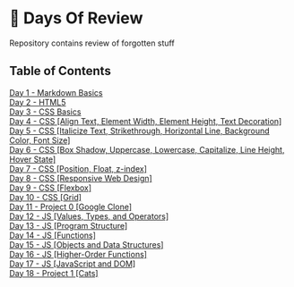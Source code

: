 # :100: Days Of Review
 Repository contains review of forgotten stuff  

## Table of Contents

[Day 1 - Markdown Basics](day-1/README.md)  
[Day 2 - HTML5](day-2/README.md)   
[Day 3 - CSS Basics](day-3/README.md)  
[Day 4 - CSS [Align Text, Element Width, Element Height, Text Decoration]](day-4/README.MD)  
[Day 5 - CSS [Italicize Text, Strikethrough, Horizontal Line, Background Color, Font Size]](day-5/README.MD)   
[Day 6 - CSS [Box Shadow, Uppercase, Lowercase, Capitalize, Line Height, Hover State]](day-6/README.MD)    
[Day 7 - CSS [Position, Float, z-index]](day-7/README.MD)  
[Day 8 - CSS [Responsive Web Design]](day-8/README.MD)  
[Day 9 - CSS [Flexbox]](day-9/README.MD)  
[Day 10 - CSS [Grid]](day-10/README.MD)  
[Day 11 - Project 0 [Google Clone]](day-11/README.MD)  
[Day 12 - JS [Values, Types, and Operators]](day-12/README.MD)  
[Day 13 - JS [Program Structure]](day-13/README.MD)  
[Day 14 - JS [Functions]](day-14/README.MD)  
[Day 15 - JS [Objects and Data Structures]](day-15/README.MD)   
[Day 16 - JS [Higher-Order Functions]](day-16/README.MD)   
[Day 17 - JS [JavaScript and DOM]](day-17/README.MD)  
[Day 18 - Project 1 [Cats]](day-18/README.MD)






